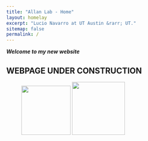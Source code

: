 ```yaml
---
title: "Allan Lab - Home"
layout: homelay
excerpt: "Lucio Navarro at UT Austin &rarr; UT."
sitemap: false
permalink: /
---
```


***Welcome to my new website***

## WEBPAGE UNDER CONSTRUCTION






<figure class="fifth">
  <img src="{{ site.url }}{{ site.baseurl }}/images/logopic/UT.png" style="width: 130px">
  <img src="{{ site.url }}{{ site.baseurl }}/images/logopic/MBS.png" style="width: 140px">
</figure>
